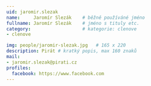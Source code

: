 ```yaml
---
uid: jaromir.slezak
name:     Jaromír Slezák  	# běžně používáné jméno
fullname: Jaromír Slezák 	# jméno s tituly etc.
category:                   # kategorie: clenove
- clenove

img: people/jaromir-slezak.jpg   # 165 x 220
description: Pirát # kratký popis, max 160 znaků
mail:
- jaromir.slezak@pirati.cz
profiles:
  facebook: https://www.facebook.com
---
```

